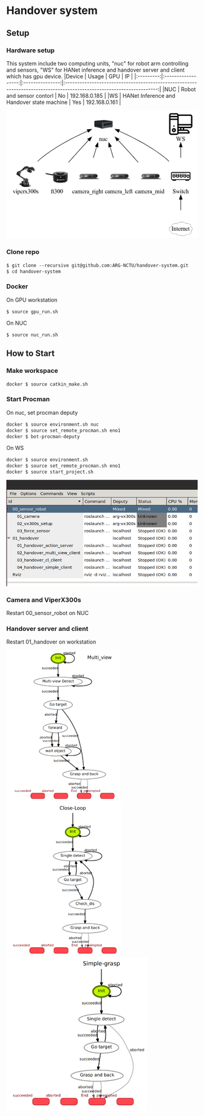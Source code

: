 # Handover system

## Setup
### Hardware setup
This system include two computing units, "nuc" for robot arm controlling and sensors, "WS" for HANet inference and handover server and client which has gpu device. 
|Device   | Usage  | GPU  | IP                                                                                                         |
|:---------:|:------------------:|:---------------:|:--------------------------------------------------------------------------------------------------------------------:|
|NUC  | Robot and sensor contorl              | No           | 192.168.0.185  |
|WS  | HANet Inference and Handover state machine              | Yes           | 192.168.0.161  |

![Teaser](figures/system-diagram.png)

### Clone repo
```
$ git clone --recursive git@github.com:ARG-NCTU/handover-system.git
$ cd handover-system
```

### Docker
On GPU workstation
```
$ source gpu_run.sh
```
On NUC
```
$ source nuc_run.sh
```

## How to Start
### Make workspace
```
docker $ source catkin_make.sh
```

### Start Procman
On nuc, set procman deputy
```
docker $ source environment.sh nuc
docker $ source set_remote_procman.sh eno1
docker $ bot-procman-deputy
```
On WS
```
docker $ source environment.sh
docker $ source set_remote_procman.sh eno1
docker $ source start_project.sh
```
![Teaser](figures/procman.png)
### Camera and ViperX300s
Restart 00_sensor_robot on NUC

### Handover server and client
Restart 01_handover on workstation
<p float="left">
  <img src="figures/multi-view-smach.png" width="300" />
  <img src="figures/cl-smach.png" width="303" /> 
  <img src="figures/simple-samch.png" width="370" />
</p>
